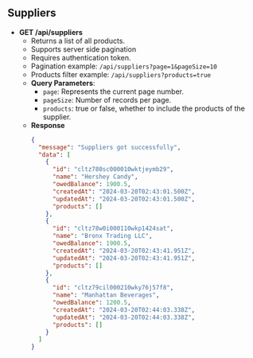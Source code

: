 ## Suppliers

- **GET /api/suppliers**
  - Returns a list of all products.
  - Supports server side pagination
  - Requires authentication token.
  - Pagination example: `/api/suppliers?page=1&pageSize=10`
  - Products filter example: `/api/suppliers?products=true`
  - **Query Parameters**:
    - `page`: Represents the current page number.
    - `pageSize`: Number of records per page.
    - `products`: true or false, whether to include the products of the supplier.
  - **Response**
    ```json
    {
      "message": "Suppliers got successfully",
      "data": [
        {
          "id": "cltz780sc000010wktjeymb29",
          "name": "Hershey Candy",
          "owedBalance": 1900.5,
          "createdAt": "2024-03-20T02:43:01.500Z",
          "updatedAt": "2024-03-20T02:43:01.500Z",
          "products": []
        },
        {
          "id": "cltz78w0i000110wkp1424sat",
          "name": "Bronx Trading LLC",
          "owedBalance": 1900.5,
          "createdAt": "2024-03-20T02:43:41.951Z",
          "updatedAt": "2024-03-20T02:43:41.951Z",
          "products": []
        },
        {
          "id": "cltz79cil000210wky76j57f8",
          "name": "Manhattan Beverages",
          "owedBalance": 1200.5,
          "createdAt": "2024-03-20T02:44:03.338Z",
          "updatedAt": "2024-03-20T02:44:03.338Z",
          "products": []
        }
      ]
    }
    ```
